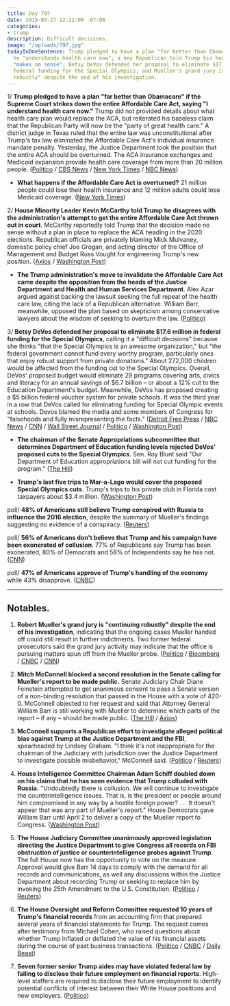 ```yaml
---
title: Day 797
date: 2019-03-27 12:22:00 -07:00
categories:
- trump
description: Difficult decisions.
image: "/uploads/797.jpg"
todayInOneSentence: Trump pledged to have a plan "far better than Obamacare" because
  he "understands health care now"; a key Republican told Trump his healthcare plan
  "makes no sense"; Betsy DeVos defended her proposal to eliminate $17.6 million in
  federal funding for the Special Olympics; and Mueller's grand jury is "continuing
  robustly" despite the end of his investigation.
---
```


1/ **Trump pledged to have a plan "far better than Obamacare" if the Supreme Court strikes down the entire Affordable Care Act, saying "I understand health care now."** Trump did not provided details about what health care plan would replace the ACA, but reiterated his baseless claim that the Republican Party will now be the "party of great health care." A district judge in Texas ruled that the entire law was unconstitutional after Trump's tax law eliminated the Affordable Care Act's individual insurance mandate penalty. Yesterday, the Justice Department took the position that the entire ACA should be overturned. The ACA insurance exchanges and Medicaid expansion provide health care coverage from more than 20 million people. ([Politico](https://www.politico.com/story/2019/03/27/trump-health-care-obamacare-1238927) / [CBS News](https://www.cbsnews.com/news/trump-on-gops-renewed-efforts-on-ending-obamacare-i-understand-healthcare-now/) / [New York Times](https://www.nytimes.com/2019/03/27/us/politics/donald-trump-obamacare-mulvaney.html) / [NBC News](https://www.nbcnews.com/politics/white-house/trump-says-gop-will-have-far-better-plan-obamacare-n988021))

* **What happens if the Affordable Care Act is overturned?** 21 million people could lose their health insurance and 12 million adults could lose Medicaid coverage. ([New York Times](https://www.nytimes.com/2019/03/26/health/obamacare-trump-health.html))

2/ **House Minority Leader Kevin McCarthy told Trump he disagrees with the administration's attempt to get the entire Affordable Care Act thrown out in court**. McCarthy reportedly told Trump that the decision made no sense without a plan in place to replace the ACA heading in the 2020 elections. Republican officials are privately blaming Mick Mulvaney, domestic policy chief Joe Grogan, and acting director of the Office of Management and Budget Russ Vought for engineering Trump's new position. ([Axios](https://www.axios.com/kevin-mccarthy-trump-republican-health-care-affordable-care-act-432a5c5f-71cb-4db7-bab5-a7d55aac59ad.html) / [Washington Post](https://www.washingtonpost.com/politics/house-gop-leader-mccarthy-sought-to-deter-trump-from-pursuing-destruction-of-obamacare/2019/03/27/272b1632-50b1-11e9-8d28-f5149e5a2fda_story.html))

* **The Trump administration's move to invalidate the Affordable Care Act came despite the opposition from the heads of the Justice Department and Health and Human Services Department**. Alex Azar argued against backing the lawsuit seeking the full repeal of the health care law, citing the lack of a Republican alternative. William Barr, meanwhile, opposed the plan based on skepticism among conservative lawyers about the wisdom of seeking to overturn the law. ([Politico](https://www.politico.com/story/2019/03/26/trump-obamacare-reversal-cabinet-1238359))

3/ **Betsy DeVos defended her proposal to eliminate $17.6 million in federal funding for the Special Olympics**, calling it a "difficult decisions" because she thinks "that the Special Olympics is an awesome organization," but "the federal government cannot fund every worthy program, particularly ones that enjoy robust support from private donations." About 272,000 children would be affected from the funding cut to the Special Olympics. Overall, DeVos' proposed budget would eliminate 29 programs covering arts, civics and literacy for an annual savings of $6.7 billion – or about a 12% cut to the Education Department's budget. Meanwhile, DeVos has proposed creating a $5 billion federal voucher system for private schools. It was the third year in a row that DeVos called for eliminating funding for Special Olympic events at schools. Devos blamed the media and some members of Congress for "falsehoods and fully misrepresenting the facts." ([Detroit Free Press](https://www.freep.com/story/news/local/michigan/2019/03/26/betsy-devos-special-olympics/3278388002/) / [NBC News](https://www.nbcnews.com/news/us-news/betsy-devos-grilled-congress-over-proposed-elimination-special-olympics-funding-n987751) / [CNN](https://www.cnn.com/2019/03/27/politics/betsy-devos-special-olympics-cuts/index.html) / [Wall Street Journal](https://www.wsj.com/articles/education-secretary-devos-defends-proposal-to-end-special-olympics-funding-11553712637) / [Politico](https://www.politico.com/story/2019/03/27/devos-special-olympics-1300549) / [Washington Post](https://www.washingtonpost.com/local/education/trump-administration-scrambles-to-defend-budget-cut-for-special-olympics/2019/03/27/420b87ae-50aa-11e9-a3f7-78b7525a8d5f_story.html))

* **The chairman of the Senate Appropriations subcommittee that determines Department of Education funding levels rejected DeVos' proposed cuts to the Special Olympics**. Sen. Roy Blunt said "Our Department of Education appropriations bill will not cut funding for the program." ([The Hill](https://thehill.com/homenews/senate/436097-gop-senator-says-special-olympics-cuts-will-not-be-approved))

* **Trump's last five trips to Mar-a-Lago would cover the proposed Special Olympics cuts**. Trump's trips to his private club in Florida cost taxpayers about $3.4 million. ([Washington Post](https://www.washingtonpost.com/politics/2019/03/27/five-trump-trips-mar-a-lago-would-cover-betsy-devoss-proposed-special-olympics-cuts/))

poll/ **48% of Americans still believe Trump conspired with Russia to influence the 2016 election**, despite the summary of Mueller's findings suggesting no evidence of a conspiracy. ([Reuters](https://www.reuters.com/article/us-usa-trump-russia-poll/despite-report-findings-almost-half-of-americans-think-trump-colluded-with-russia-reuters-ipsos-poll-idUSKCN1R72S0))

poll/ **56% of Americans don't believe that Trump and his campaign have been exonerated of collusion**. 77% of Republicans say Trump has been exonerated, 80% of Democrats and 58% of Independents say he has not. ([CNN](https://www.cnn.com/2019/03/27/politics/cnn-poll-mueller-reaction-exoneration/index.html))

poll/ **47% of Americans approve of Trump's handling of the economy** while 43% disapprove. ([CNBC](https://www.cnbc.com/2019/03/27/optimism-about-economy-dips-but-americans-still-feel-it-is-in-good-shape-under-trump-cnbc-survey.html))

---

## Notables.

1. **Robert Mueller's grand jury is "continuing robustly" despite the end of his investigation**, indicating that the ongoing cases Mueller handed off could still result in further indictments. Two former federal prosecutors said the grand jury activity may indicate that the office is pursuing matters spun off from the Mueller probe. ([Politico](https://www.politico.com/story/2019/03/27/mueller-grand-jury-1238861) / [Bloomberg](https://www.bloomberg.com/news/articles/2019-03-27/mueller-grand-jury-is-continuing-robustly-prosecutor-says) / [CNBC](https://www.cnbc.com/2019/03/27/robert-muellers-grand-jury-still-working-even-after-final-report.html) / [CNN](https://www.cnn.com/2019/03/27/politics/mueller-grand-jury-investigation/index.html))

2. **Mitch McConnell blocked a second resolution in the Senate calling for Mueller's report to be made public.** Senate Judiciary Chair Diane Feinstein attempted to get unanimous consent to pass a Senate version of a non-binding resolution that passed in the House with a vote of 420-0. McConnell objected to her request and said that Attorney General William Barr is still working with Mueller to determine which parts of the report – if any – should be made public. ([The Hill](https://thehill.com/blogs/floor-action/senate/436006-mcconnell-blocks-resolution-calling-for-release-of-mueller-report) / [Axios](https://www.axios.com/mcconnell-blocks-vote-mueller-report-public-117c6833-9385-49e3-a323-c07f555dc385.html))

3. **McConnell supports a Republican effort to investigate alleged political bias against Trump at the Justice Department and the FBI**, spearheaded by Lindsey Graham. "I think it's not inappropriate for the chairman of the Judiciary with jurisdiction over the Justice Department to investigate possible misbehavior," McConnell said. ([Politico](https://www.politico.com/story/2019/03/26/mcconnell-graham-investigate-doj-bias-1238038) / [Reuters](https://www.reuters.com/article/us-usa-trump-russia-graham-idUSKCN1R72F7))

4. **House Intelligence Committee Chairman Adam Schiff doubled down on his claims that he has seen evidence that Trump colluded with Russia.** "Undoubtedly there is collusion. We will continue to investigate the counterintelligence issues. That is, is the president or people around him compromised in any way by a hostile foreign power? . . . It doesn't appear that was any part of Mueller's report." House Democrats gave William Barr until April 2 to deliver a copy of the Mueller report to Congress. ([Washington Post](https://www.washingtonpost.com/powerpost/undoubtedly-there-is-collusion-trump-antagonist-adam-schiff-doubles-down-after-mueller-finds-no-conspiracy/2019/03/26/e972d9e8-4fdd-11e9-a3f7-78b7525a8d5f_story.html?noredirect=on))

5. **The House Judiciary Committee unanimously approved legislation directing the Justice Department to give Congress all records on FBI obstruction of justice or counterintelligence probes against Trump**. The full House now has the opportunity to vote on the measure. Approval would give Barr 14 days to comply with the demand for all records and communications, as well any discussions within the Justice Department about recording Trump or seeking to replace him by invoking the 25th Amendment to the U.S. Constitution. ([Politico](https://www.politico.com/story/2019/03/26/mueller-obstruction-of-justice-legislation-1237498) / [Reuters](https://www.reuters.com/article/us-usa-trump-russia-obstruction/house-panel-oks-move-to-give-congress-records-of-fbi-probes-against-trump-idUSKCN1R71Z7))

6. **The House Oversight and Reform Committee requested 10 years of Trump's financial records** from an accounting firm that prepared several years of financial statements for Trump. The request comes after testimony from Michael Cohen, who raised questions about whether Trump inflated or deflated the value of his financial assets during the course of past business transactions. ([Politico](https://www.politico.com/story/2019/03/27/house-democrats-make-new-push-for-10-years-of-trumps-financial-records-1239651) / [CNBC](https://www.cnbc.com/2019/03/27/house-oversight-committee-requests-10-years-of-trump-financial-records.html) / [Daily Beast](https://www.thedailybeast.com/democrat-elijah-cummings-seeks-10-years-of-trumps-financial-records))

7. **Seven former senior Trump aides may have violated federal law by failing to disclose their future employment on financial reports**. High-level staffers are required to disclose their future employment to identify potential conflicts of interest between their White House positions and new employers. ([Politico](https://www.politico.com/story/2019/03/27/trump-aides-ethics-1238160))